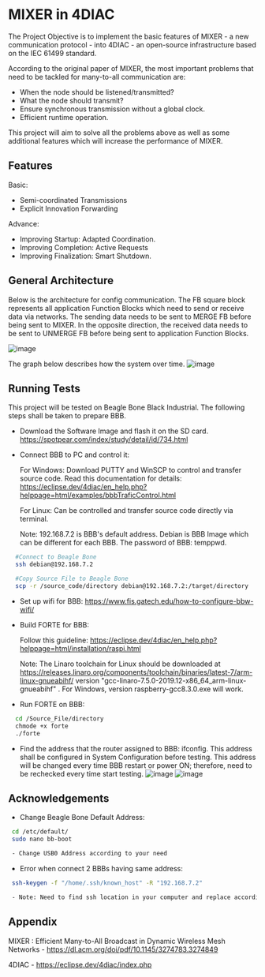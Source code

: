 
# MIXER in 4DIAC

The Project Objective is to implement the basic features of MIXER - a new communication protocol - into 4DIAC - an open-source infrastructure based on the IEC 61499 standard.

According to the original paper of MIXER, the most important problems that need to be tackled for many-to-all communication are:

- When the node should be listened/transmitted?
- What the node should transmit?
- Ensure synchronous transmission without a global clock.
- Efficient runtime operation.

This project will aim to solve all the problems above as well as some additional features which will increase the performance of MIXER.

## Features
Basic:

- Semi-coordinated Transmissions
- Explicit Innovation Forwarding


Advance: 
- Improving Startup: Adapted Coordination.
- Improving Completion: Active Requests
- Improving Finalization: Smart Shutdown.

## General Architecture
Below is the architecture for config communication. The FB square block represents all application Function Blocks which need to send or receive data via networks. The sending data needs to be sent to MERGE FB before being sent to MIXER. In the opposite direction, the received data needs to be sent to UNMERGE FB before being sent to application Function Blocks.

![image](https://github.com/TuyetHan/DistributedWirelessControl/assets/44611883/811f43d0-402c-4a60-8f77-1d9dd5e092a1)

The graph below describes how the system over time.
![image](https://github.com/TuyetHan/DistributedWirelessControl/assets/44611883/f277dbc5-16c4-4cfc-b765-726aca59e442)

## Running Tests

This project will be tested on Beagle Bone Black Industrial. The following steps shall be taken to prepare BBB.

- Download the Software Image and flash it on the SD card. https://spotpear.com/index/study/detail/id/734.html
- Connect BBB to PC and control it:
    
    For Windows: Download PUTTY and WinSCP to control and transfer source code. Read this documentation for details: https://eclipse.dev/4diac/en_help.php?helppage=html/examples/bbbTraficControl.html

    For Linux: Can be controlled and transfer source code directly via terminal.

  Note: 192.168.7.2 is BBB's default address.
    Debian is BBB Image which can be different for each BBB.
    The password of BBB: temppwd.
```bash
  #Connect to Beagle Bone
  ssh debian@192.168.7.2

  #Copy Source File to Beagle Bone
  scp -r /source_code/directory debian@192.168.7.2:/target/directory

```



- Set up wifi for BBB: https://www.fis.gatech.edu/how-to-configure-bbw-wifi/

- Build FORTE for BBB:

     Follow this guideline: https://eclipse.dev/4diac/en_help.php?helppage=html/installation/raspi.html
    
     Note: The Linaro toolchain for Linux should be downloaded at https://releases.linaro.org/components/toolchain/binaries/latest-7/arm-linux-gnueabihf/
          version "gcc-linaro-7.5.0-2019.12-x86_64_arm-linux-gnueabihf" . For Windows, version raspberry-gcc8.3.0.exe will work.

- Run FORTE on BBB:

```bash
  cd /Source_File/directory
  chmode +x forte
  ./forte
```
- Find the address that the router assigned to BBB: ifconfig. This address shall be configured in System Configuration before testing. This address will be changed every time BBB restart or power ON; therefore, need to be rechecked every time start testing.
  ![image](https://github.com/TuyetHan/DistributedWirelessControl/assets/44611883/7d7ba43e-c758-47a7-bfed-e8f567be06bc)
  ![image](https://github.com/TuyetHan/DistributedWirelessControl/assets/44611883/142552ae-e788-45b4-96c6-764987ba773f)

## Acknowledgements

 - Change Beagle Bone Default Address:
 ```bash
  cd /etc/default/
  sudo nano bb-boot

  - Change USB0 Address according to your need
```

 - Error when connect 2 BBBs having same address:
 ```bash
  ssh-keygen -f "/home/.ssh/known_host" -R "192.168.7.2"

  - Note: Need to find ssh location in your computer and replace accordingly, also "192.168.7.2" also shall be replaced by BBB default address (if you already changed it)
```


## Appendix

MIXER : Efficient Many-to-All Broadcast in Dynamic Wireless
Mesh Networks - https://dl.acm.org/doi/pdf/10.1145/3274783.3274849

4DIAC - https://eclipse.dev/4diac/index.php





